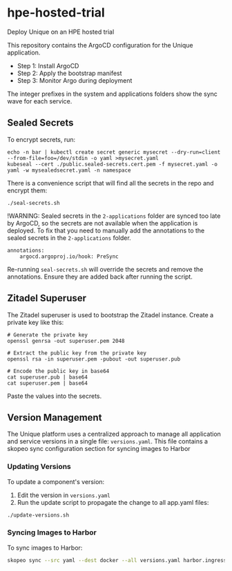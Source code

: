 # hpe-hosted-trial
Deploy Unique on an HPE hosted trial

This repository contains the ArgoCD configuration for the Unique application.

* Step 1: Install ArgoCD
* Step 2: Apply the bootstrap manifest
* Step 3: Monitor Argo during deployment

The integer prefixes in the system and applications folders show the sync wave for each service.

## Sealed Secrets

To encrypt secrets, run:

```
echo -n bar | kubectl create secret generic mysecret --dry-run=client --from-file=foo=/dev/stdin -o yaml >mysecret.yaml
kubeseal --cert ./public.sealed-secrets.cert.pem -f mysecret.yaml -o yaml -w mysealedsecret.yaml -n namespace
```

There is a convenience script that will find all the secrets in the repo and encrypt them:

```
./seal-secrets.sh
```

!WARNING: Sealed secrets in the `2-applications` folder are synced too late by ArgoCD, so the secrets are not available when the application is deployed.
To fix that you need to manually add the annotations to the sealed secrets in the `2-applications` folder.

```
annotations:
    argocd.argoproj.io/hook: PreSync
```

Re-running `seal-secrets.sh` will override the secrets and remove the annotations. Ensure they are added back after running the script.

## Zitadel Superuser

The Zitadel superuser is used to bootstrap the Zitadel instance. Create a private key like this:

```
# Generate the private key
openssl genrsa -out superuser.pem 2048

# Extract the public key from the private key
openssl rsa -in superuser.pem -pubout -out superuser.pub

# Encode the public key in base64
cat superuser.pub | base64
cat superuser.pem | base64
```

Paste the values into the secrets.

## Version Management

The Unique platform uses a centralized approach to manage all application and service versions in a single file: `versions.yaml`. This file contains a skopeo sync configuration section for syncing images to Harbor

### Updating Versions

To update a component's version:

1. Edit the version in `versions.yaml`
2. Run the update script to propagate the change to all app.yaml files:

```bash
./update-versions.sh
```

### Syncing Images to Harbor

To sync images to Harbor:

```bash
skopeo sync --src yaml --dest docker --all versions.yaml harbor.ingress.pcai0201.fr2.hpecolo.net/library/
```
